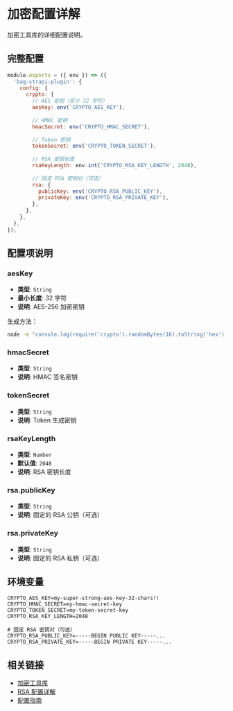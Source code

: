 # 加密配置详解

加密工具库的详细配置说明。

## 完整配置

```javascript
module.exports = ({ env }) => ({
  'bag-strapi-plugin': {
    config: {
      crypto: {
        // AES 密钥（至少 32 字符）
        aesKey: env('CRYPTO_AES_KEY'),
        
        // HMAC 密钥
        hmacSecret: env('CRYPTO_HMAC_SECRET'),
        
        // Token 密钥
        tokenSecret: env('CRYPTO_TOKEN_SECRET'),
        
        // RSA 密钥长度
        rsaKeyLength: env.int('CRYPTO_RSA_KEY_LENGTH', 2048),
        
        // 固定 RSA 密钥对（可选）
        rsa: {
          publicKey: env('CRYPTO_RSA_PUBLIC_KEY'),
          privateKey: env('CRYPTO_RSA_PRIVATE_KEY'),
        },
      },
    },
  },
});
```

## 配置项说明

### aesKey

- **类型**: `String`
- **最小长度**: 32 字符
- **说明**: AES-256 加密密钥

生成方法：

```bash
node -e "console.log(require('crypto').randomBytes(16).toString('hex'))"
```

### hmacSecret

- **类型**: `String`
- **说明**: HMAC 签名密钥

### tokenSecret

- **类型**: `String`
- **说明**: Token 生成密钥

### rsaKeyLength

- **类型**: `Number`
- **默认值**: `2048`
- **说明**: RSA 密钥长度

### rsa.publicKey

- **类型**: `String`
- **说明**: 固定的 RSA 公钥（可选）

### rsa.privateKey

- **类型**: `String`
- **说明**: 固定的 RSA 私钥（可选）

## 环境变量

```env
CRYPTO_AES_KEY=my-super-strong-aes-key-32-chars!!
CRYPTO_HMAC_SECRET=my-hmac-secret-key
CRYPTO_TOKEN_SECRET=my-token-secret-key
CRYPTO_RSA_KEY_LENGTH=2048

# 固定 RSA 密钥对（可选）
CRYPTO_RSA_PUBLIC_KEY=-----BEGIN PUBLIC KEY-----...
CRYPTO_RSA_PRIVATE_KEY=-----BEGIN PRIVATE KEY-----...
```

## 相关链接

- [加密工具库](/features/crypto)
- [RSA 配置详解](/features/rsa-config)
- [配置指南](/guide/configuration)

